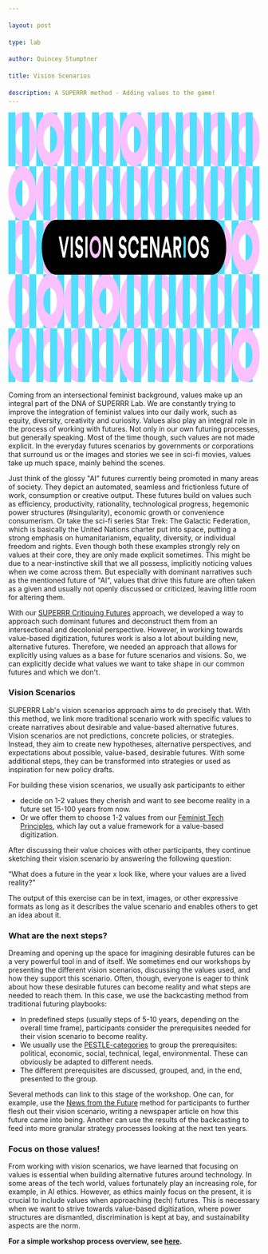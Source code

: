 ```yaml
---

layout: post

type: lab

author: Quincey Stumptner

title: Vision Scenarios

description: A SUPERRR method - Adding values to the game!
---
```


<img src="/assets/img/blog/Vision-Scenarios.png" alt="A colorful pattern of turqoise and pink shapes, with the headline Vision Scenarios written in the middle of it." width="540" height="540">


<p> Coming from an intersectional feminist background, values make up an integral part of the DNA of SUPERRR Lab. We are constantly trying to improve the integration of feminist values into our daily work, such as equity, diversity, creativity and curiosity. Values also play an integral role in the process of working with futures. Not only in our own futuring processes, but generally speaking. Most of the time though, such values are not made explicit. In the everyday futures scenarios by governments or corporations that surround us or the images and stories we see in sci-fi movies, values take up much space, mainly behind the scenes.
</p>

<p> Just think of the glossy "AI" futures currently being promoted in many areas of society. They depict an automated, seamless and frictionless future of work, consumption or creative output. These futures build on values such as efficiency, productivity, rationality, technological progress, hegemonic power structures (#singularity), economic growth or convenience consumerism. Or take the sci-fi series Star Trek: The Galactic Federation, which is basically the United Nations charter put into space, putting a strong emphasis on humanitarianism, equality, diversity, or individual freedom and rights. Even though both these examples strongly rely on values at their core, they are only made explicit sometimes. This might be due to a near-instinctive skill that we all possess, implicitly noticing values when we come across them. But especially with dominant narratives such as the mentioned future of "AI", values that drive this future are often taken as a given and usually not openly discussed or criticized, leaving little room for altering them.
</p>

<p>
With our <a href="https://superrr.net/2024/03/28/Critiquing-futures.html">SUPERRR Critiquing Futures</a> approach, we developed a way to approach such dominant futures and deconstruct them from an intersectional and decolonial perspective. However, in working towards value-based digitization, futures work is also a lot about building new, alternative futures. Therefore, we needed an approach that allows for explicitly using values as a base for future scenarios and visions. So, we can explicitly decide what values we want to take shape in our common futures and which we don't.
</p>

<h3> Vision Scenarios </h3>

<p>
SUPERRR Lab's vision scenarios approach aims to do precisely that. With this method, we link more traditional scenario work with specific values to create narratives about desirable and value-based alternative futures. Vision scenarios are not predictions, concrete policies, or strategies. Instead, they aim to create new hypotheses, alternative perspectives, and expectations about possible, value-based, desirable futures. With some additional steps, they can be transformed into strategies or used as inspiration for new policy drafts. 
</p>

<p>
  For building these vision scenarios, we usually ask participants to either
</p>

<ul>
    <li>decide on 1-2 values they cherish and want to see become reality in a future set 15-100 years from now.</li>
    <li>Or we offer them to choose 1-2 values from our <a href="https://superrr.net/feministtech/principles/">Feminist Tech Principles</a>, which lay out a value framework for a value-based digitization.</li>
</ul>

<p>
    After discussing their value choices with other participants, they continue sketching their vision scenario by answering the following question:
</p>

<p>
    “What does a future in the year x look like, where your values are a lived reality?”
</p>

<p>The output of this exercise can be in text, images, or other expressive formats as long as it describes the value scenario and enables others to get an idea about it. 
 </p>

<h3> What are the next steps?
</h3>


<p>
    Dreaming and opening up the space for imagining desirable futures can be a very powerful tool in and of itself. We sometimes end our workshops by presenting the different vision scenarios, discussing the values used, and how they support this scenario. Often, though, everyone is eager to think about how these desirable futures can become reality and what steps are needed to reach them. In this case, we use the backcasting method from traditional futuring playbooks:
</p>

<ul>
    <li>In predefined steps (usually steps of 5-10 years, depending on the overall time frame), participants consider the prerequisites needed for their vision scenario to become reality.</li>
    <li>We usually use the <a href="https://pestleanalysis.com/what-is-pestle-analysis/">PESTLE-categories</a> to group the prerequisites: political, economic, social, technical, legal, environmental. These can obviously be adapted to different needs.</li>
    <li>
       The different prerequisites are discussed, grouped, and, in the end, presented to the group.
    </li>
</ul>



<p>
Several methods can link to this stage of the workshop. One can, for example, use the <a href="https://superrr.net/assets/downloads/Vision Scenarios_Step-by-step guide.pdf">News from the Future</a> method for participants to further flesh out their vision scenario, writing a newspaper article on how this future came into being. Another can use the results of the backcasting to feed into more granular strategy processes looking at the next ten years. 
</p>


<h3>Focus on those values!</h3>

<p>From working with vision scenarios, we have learned that focusing on values is essential when building alternative futures around technology. In some areas of the tech world, values fortunately play an increasing role, for example, in AI ethics. However, as ethics mainly focus on the present, it is crucial to include values when approaching (tech) futures. This is necessary when we want to strive towards value-based digitization, where power structures are dismantled, discrimination is kept at bay, and sustainability aspects are the norm. </p>

<p><b>For a simple workshop process overview, see <a href="https://superrr.net/assets/downloads/Vision Scenarios_Step-by-step guide.pdf">here</a>.</b></p>




